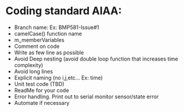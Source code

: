 #  Coding standard AIAA:

  -  Branch name: Ex: BMP581-Issue#1
  -  camelCase() function name
  -  m_memberVariables
  -  Comment on code
  -  Write as few line as possible
  -  Avoid Deep nesting (avoid double loop function that increases time complexity)
  -  Avoid long lines
  -  Explicit naming (no i,j,etc... Ex: time)
  -  Unit test code (TBD)
  -  ReadMe for your code
  -  Error handling. Print out to serial monitor sensor/state error
  -  Automate if necessary
